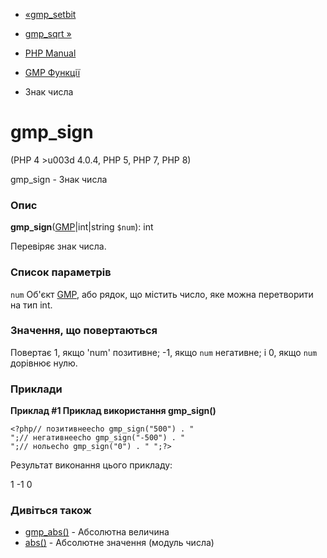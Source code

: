 - [«gmp_setbit](function.gmp-setbit.md)
- [gmp_sqrt »](function.gmp-sqrt.md)

- [PHP Manual](index.md)
- [GMP Функції](ref.gmp.md)
- Знак числа

# gmp_sign

(PHP 4 \>u003d 4.0.4, PHP 5, PHP 7, PHP 8)

gmp_sign - Знак числа

### Опис

**gmp_sign**([GMP](class.gmp.md)\|int\|string `$num`): int

Перевіряє знак числа.

### Список параметрів

`num`
Об'єкт [GMP](class.gmp.md), або рядок, що містить число, яке
можна перетворити на тип int.

### Значення, що повертаються

Повертає 1, якщо 'num' позитивне; -1, якщо `num` негативне; і
0, якщо `num` дорівнює нулю.

### Приклади

**Приклад #1 Приклад використання **gmp_sign()****

`<?php// позитивнеecho gmp_sign("500") . "
";// негативнеecho gmp_sign("-500") . "
";// нольecho gmp_sign("0") . "
";?> `

Результат виконання цього прикладу:

1
-1
    0

### Дивіться також

- [gmp_abs()](function.gmp-abs.md) - Абсолютна величина
- [abs()](function.abs.md) - Абсолютне значення (модуль числа)
